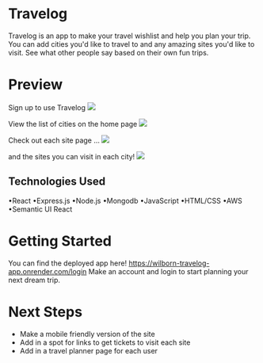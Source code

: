 # Travelog

Travelog is an app to make your travel wishlist and help you plan your trip. You can add cities you'd like to travel to and any amazing sites you'd like to visit. See what other people say based on their own fun trips.

# Preview

Sign up to use Travelog
<img src="https://i.imgur.com/3urycO6.png">

View the list of cities on the home page
<img src="https://imgur.com/3xHCqOt">

Check out each site page ...
<img src="https://i.imgur.com/kBmsAwy.png">

and the sites you can visit in each city!
<img src="https://i.imgur.com/eddmsKr.png">

## Technologies Used

•React
•Express.js
•Node.js
•Mongodb
•JavaScript
•HTML/CSS
•AWS
•Semantic UI React

# Getting Started

You can find the deployed app here!
https://wilborn-travelog-app.onrender.com/login
Make an account and login to start planning your next dream trip.

# Next Steps

- Make a mobile friendly version of the site
- Add in a spot for links to get tickets to visit each site
- Add in a travel planner page for each user
